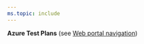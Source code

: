 ```yaml
---
ms.topic: include
---
```


**Azure Test Plans** (see [Web portal navigation](../../project/navigation/index.md))
